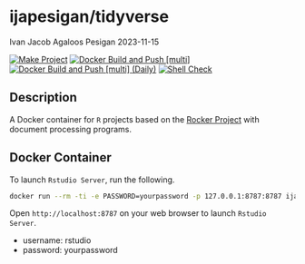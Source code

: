 ijapesigan/tidyverse
================
Ivan Jacob Agaloos Pesigan
2023-11-15

<!-- README.md is generated from .setup/readme/README.Rmd. Please edit that file -->
<!-- badges: start -->

[![Make
Project](https://github.com/ijapesigan/docker-tidyverse/actions/workflows/make.yml/badge.svg)](https://github.com/ijapesigan/docker-tidyverse/actions/workflows/make.yml)
[![Docker Build and Push
\[multi\]](https://github.com/ijapesigan/docker-tidyverse/actions/workflows/docker-build-push-multi.yml.yml/badge.svg)](https://github.com/ijapesigan/docker-tidyverse/actions/workflows/docker-build-push-multi.yml.yml)
[![Docker Build and Push \[multi\]
(Daily)](https://github.com/ijapesigan/docker-tidyverse/actions/workflows/docker-build-push-daily-multi.yml/badge.svg)](https://github.com/ijapesigan/docker-tidyverse/actions/workflows/docker-build-push-daily-multi.yml)
[![Shell
Check](https://github.com/ijapesigan/docker-tidyverse/actions/workflows/shellcheck.yml/badge.svg)](https://github.com/ijapesigan/docker-tidyverse/actions/workflows/shellcheck.yml)
<!-- badges: end -->

## Description

A Docker container for `R` projects based on the [Rocker
Project](https://rocker-project.org/) with document processing programs.

## Docker Container

To launch `Rstudio Server`, run the following.

``` bash
docker run --rm -ti -e PASSWORD=yourpassword -p 127.0.0.1:8787:8787 ijapesigan/tidyverse
```

Open `http://localhost:8787` on your web browser to launch
`Rstudio Server`.

- username: rstudio
- password: yourpassword

